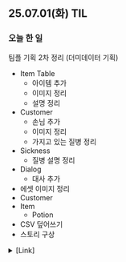 ## 25.07.01(화) TIL

### 오늘 한 일
팀플 기획 2차 정리 (더미데이터 기획)

- Item Table
  - 아이템 추가
  - 이미지 정리
  - 설명 정리
- Customer
  - 손님 추가
  - 이미지 정리
  - 가지고 있는 질병 정리
- Sickness
  - 질병 설명 정리
- Dialog
  - 대사 추가
 - 에셋 이미지 정리
  - Customer
  - Item
    - Potion
- CSV 덮어쓰기
- 스토리 구상

<details>
  <summary>[Link]</summary>

  https://docs.google.com/spreadsheets/d/1Huw7xi0nWPFsl89i__PQUdzxyxlZT0kzebQYN1hsMO4/edit?usp=sharing
  
</details>
